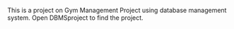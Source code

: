 This is a project on Gym Management Project using database management system. Open DBMSproject to find the project.
